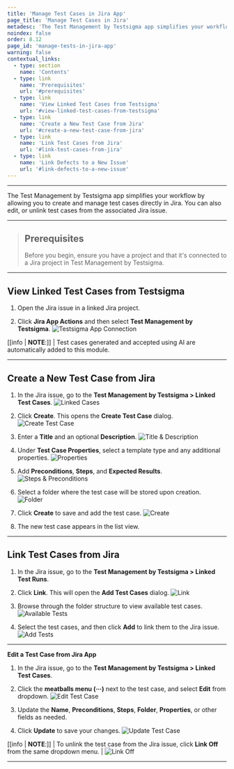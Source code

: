 ```yaml
---
title: 'Manage Test Cases in Jira App'
page_title: 'Manage Test Cases in Jira'
metadesc: 'The Test Management by Testsigma app simplifies your workflow by allowing you to create & manage tests directly in Jira. You can also edit, or unlink tests from the linked Jira issue.'
noindex: false
order: 8.12
page_id: 'manage-tests-in-jira-app'
warning: false
contextual_links:
  - type: section
    name: 'Contents'
  - type: link
    name: 'Prerequisites'
    url: '#prerequisites'
  - type: link
    name: 'View Linked Test Cases from Testsigma'
    url: '#view-linked-test-cases-from-testsigma'
  - type: link
    name: 'Create a New Test Case from Jira'
    url: '#create-a-new-test-case-from-jira'
  - type: link
    name: 'Link Test Cases from Jira'
    url: '#link-test-cases-from-jira'
  - type: link
    name: 'Link Defects to a New Issue'
    url: '#link-defects-to-a-new-issue'
---
```


---

The Test Management by Testsigma app simplifies your workflow by allowing you to create and manage test cases directly in Jira. You can also edit, or unlink test cases from the associated Jira issue.

---

> ## **Prerequisites**
> 
> Before you begin, ensure you have a project and that it's connected to a Jira project in Test Management by Testsigma.

---

## **View Linked Test Cases from Testsigma**

1. Open the Jira issue in a linked Jira project.

2. Click **Jira App Actions** and then select **Test Management by Testsigma**.
   ![Testsigma App Connection](https://s3.amazonaws.com/static-docs.testsigma.com/new_images/projects/Atto_Testsigma/Connect_Testsigma_to_Issue.png)

[[info | **NOTE**:]]
| Test cases generated and accepted using AI are automatically added to this module.

---

## **Create a New Test Case from Jira** 

1. In the Jira issue, go to the **Test Management by Testsigma > Linked Test Cases**.
   ![Linked Cases](https://s3.amazonaws.com/static-docs.testsigma.com/new_images/projects/Atto_Testsigma/Linked_Cases_in_Jira.png)

2. Click **Create**. This opens the **Create Test Case** dialog.
   ![Create Test Case](https://s3.amazonaws.com/static-docs.testsigma.com/new_images/projects/Atto_Testsigma/Create_Test_in_Jira.png)

3. Enter a **Title** and an optional **Description**.
   ![Title & Description](https://s3.amazonaws.com/static-docs.testsigma.com/new_images/projects/Atto_Testsigma/Create_Test_Dialog.png)

4. Under **Test Case Properties**, select a template type and any additional properties.
   ![Properties](https://s3.amazonaws.com/static-docs.testsigma.com/new_images/projects/Atto_Testsigma/Add_Properties_from_Jira.png)

5. Add **Preconditions**, **Steps**, and **Expected Results**.
   ![Steps & Preconditions](https://s3.amazonaws.com/static-docs.testsigma.com/new_images/projects/Atto_Testsigma/Steps_Preconditions.png)

6. Select a folder where the test case will be stored upon creation.
   ![Folder](https://s3.amazonaws.com/static-docs.testsigma.com/new_images/projects/Atto_Testsigma/Select_Folder_for_Test_in_Jira.png)

7. Click **Create** to save and add the test case.
   ![Create](https://s3.amazonaws.com/static-docs.testsigma.com/new_images/projects/Atto_Testsigma/Create_Test_from_Jira_App.png)

8. The new test case appears in the list view.

---

## **Link Test Cases from Jira** 

1. In the Jira issue, go to the **Test Management by Testsigma > Linked Test Runs**.

2. Click **Link**. This will open the **Add Test Cases** dialog.
   ![Link](https://s3.amazonaws.com/static-docs.testsigma.com/new_images/projects/Atto_Testsigma/Link_Test_From_Jira.png)

3. Browse through the folder structure to view available test cases.
   ![Available Tests](https://s3.amazonaws.com/static-docs.testsigma.com/new_images/projects/Atto_Testsigma/Browse_Tests_in_Jira.png)

4. Select the test cases, and then click **Add** to link them to the Jira issue. 
   ![Add Tests](https://s3.amazonaws.com/static-docs.testsigma.com/new_images/projects/Atto_Testsigma/Add_Tests_Button.png)

---

**Edit a Test Case from Jira App**

1. In the Jira issue, go to the **Test Management by Testsigma > Linked Test Cases**.

2. Click the **meatballs menu (⋯)** next to the test case, and select **Edit** from dropdown.
   ![Edit Test Case](https://s3.amazonaws.com/static-docs.testsigma.com/new_images/projects/Atto_Testsigma/Edit_Test_from_Jira.png)

3. Update the **Name**, **Preconditions**, **Steps**, **Folder**, **Properties**, or other fields as needed.

4. Click **Update** to save your changes.
   ![Update Test Case](https://s3.amazonaws.com/static-docs.testsigma.com/new_images/projects/Atto_Testsigma/Update_Test_from_Jira.png)

[[info | **NOTE**:]]
| To unlink the test case from the Jira issue, click **Link Off** from the same dropdown menu.
| ![Link Off](https://s3.amazonaws.com/static-docs.testsigma.com/new_images/projects/Atto_Testsigma/Link_Off_Test_Case.png)

---